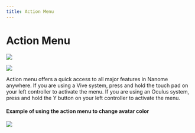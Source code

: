 ```yaml
---
title: Action Menu
---
```


# Action Menu

![](/assets/navigating-page/ActionMenu.jpg)

![](/assets/navigating-page/ActionMenu.gif)

Action menu offers a quick access to all major features in Nanome anywhere. If you are using a Vive system, press and hold the touch pad on your left controller to activate the menu. If you are using an Oculus system, press and hold the Y button on your left controller to activate the menu.

#### Example of using the action menu to change avatar color

![](/assets/navigating-page/AvatarColor.gif)